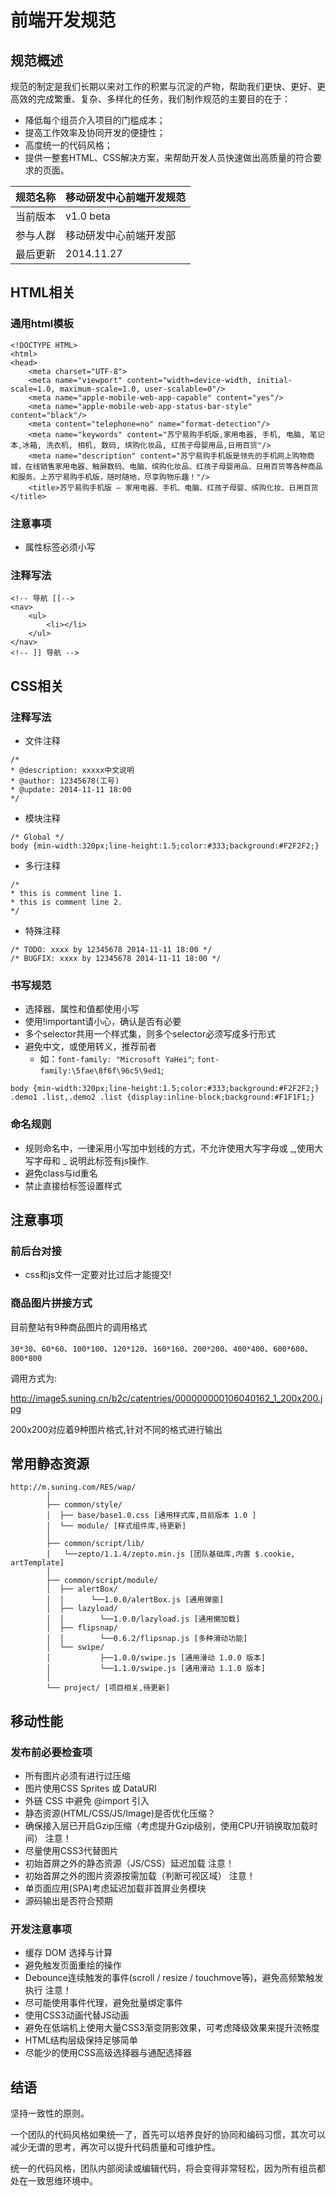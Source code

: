 前端开发规范
===

## 规范概述

规范的制定是我们长期以来对工作的积累与沉淀的产物，帮助我们更快、更好、更高效的完成繁重、复杂、多样化的任务，我们制作规范的主要目的在于：

- 降低每个组员介入项目的门槛成本；
- 提高工作效率及协同开发的便捷性；
- 高度统一的代码风格；
- 提供一整套HTML、CSS解决方案，来帮助开发人员快速做出高质量的符合要求的页面。


规范名称 | 移动研发中心前端开发规范
----|---
当前版本 | v1.0 beta
参与人群 | 移动研发中心前端开发部
最后更新 | 2014.11.27

## HTML相关

### 通用html模板

	<!DOCTYPE HTML>
	<html>
	<head>
		<meta charset="UTF-8">
		<meta name="viewport" content="width=device-width, initial-scale=1.0, maximum-scale=1.0, user-scalable=0"/>
		<meta name="apple-mobile-web-app-capable" content="yes"/>
		<meta name="apple-mobile-web-app-status-bar-style" content="black"/>
		<meta content="telephone=no" name="format-detection"/>
		<meta name="keywords" content="苏宁易购手机版,家用电器, 手机, 电脑, 笔记本,冰箱, 洗衣机, 相机, 数码, 缤购化妆品, 红孩子母婴用品,日用百货"/> 
		<meta name="description" content="苏宁易购手机版是领先的手机网上购物商城，在线销售家用电器、触屏数码、电脑、缤购化妆品、红孩子母婴用品、日用百货等各种商品和服务。上苏宁易购手机版，随时随地，尽享购物乐趣！"/>
		<title>苏宁易购手机版 – 家用电器、手机、电脑、红孩子母婴、缤购化妆、日用百货</title>

### 注意事项

- 属性标签必须小写


### 注释写法

	<!-- 导航 [[-->
	<nav>
		<ul>
			<li></li>
		</ul>
	</nav>
	<!-- ]] 导航 -->

## CSS相关

### 注释写法

- 文件注释

<div></div>

	/*
	* @description: xxxxx中文说明
	* @author: 12345678(工号)
	* @update: 2014-11-11 18:00
	*/

- 模块注释

<div></div>

	/* Global */
	body {min-width:320px;line-height:1.5;color:#333;background:#F2F2F2;}

- 多行注释

<div></div>

	/*
	* this is comment line 1.
	* this is comment line 2.
	*/

- 特殊注释

<div></div>

	/* TODO: xxxx by 12345678 2014-11-11 18:00 */
	/* BUGFIX: xxxx by 12345678 2014-11-11 18:00 */



### 书写规范

- 选择器、属性和值都使用小写
- 使用!important请小心，确认是否有必要
- 多个selector共用一个样式集，则多个selector必须写成多行形式
- 避免中文，或使用转义，推荐前者
	- 如：`font-family: "Microsoft YaHei"`; `font-family:\5fae\8f6f\96c5\9ed1`;

<div></div>

	body {min-width:320px;line-height:1.5;color:#333;background:#F2F2F2;}
	.demo1 .list,.demo2 .list {display:inline-block;background:#F1F1F1;}

### 命名规则

- 规则命名中，一律采用小写加中划线的方式，不允许使用大写字母或 _,使用大写字母和 _ 说明此标签有js操作.
- 避免class与id重名
- 禁止直接给标签设置样式




## 注意事项

### 前后台对接

- css和js文件一定要对比过后才能提交!

### 商品图片拼接方式

目前整站有9种商品图片的调用格式

`30*30`、`60*60`、`100*100`、`120*120`、`160*160`、`200*200`、`400*400`、`600*600`、`800*800`

调用方式为:

http://image5.suning.cn/b2c/catentries/000000000106040162_1_200x200.jpg

200x200对应着9种图片格式,针对不同的格式进行输出



## 常用静态资源


	http://m.suning.com/RES/wap/
			│
			├── common/style/
			│  ├── base/base1.0.css [通用样式库,目前版本 1.0 ]
			│  └── module/ [样式组件库,待更新]
			│
			├── common/script/lib/
			│	└──zepto/1.1.4/zepto.min.js [团队基础库,内置 $.cookie, artTemplate]
			│
			├── common/script/module/
			│  ├── alertBox/
			│  │      └──1.0.0/alertBox.js [通用弹窗]
			│  ├── lazyload/
			│  │		└──1.0.0/lazyload.js [通用懒加载]
			│  ├── flipsnap/
			│  │		└──0.6.2/flipsnap.js [多种滑动功能]
			│  └── swipe/
			│		    ├──1.0.0/swipe.js [通用滑动 1.0.0 版本]
			│			└──1.1.0/swipe.js [通用滑动 1.1.0 版本]
			│
			└── project/ [项目相关,待更新]



## 移动性能

### 发布前必要检查项

- 所有图片必须有进行过压缩
- 图片使用CSS Sprites 或 DataURI
- 外链 CSS 中避免 @import 引入
- 静态资源(HTML/CSS/JS/Image)是否优化压缩？
- 确保接入层已开启Gzip压缩（考虑提升Gzip级别，使用CPU开销换取加载时间） 注意！
- 尽量使用CSS3代替图片
- 初始首屏之外的静态资源（JS/CSS）延迟加载 注意！
- 初始首屏之外的图片资源按需加载（判断可视区域） 注意！
- 单页面应用(SPA)考虑延迟加载非首屏业务模块
- 源码输出是否符合预期


### 开发注意事项

- 缓存 DOM 选择与计算
- 避免触发页面重绘的操作
- Debounce连续触发的事件(scroll / resize / touchmove等)，避免高频繁触发执行 注意！
- 尽可能使用事件代理，避免批量绑定事件
- 使用CSS3动画代替JS动画
- 避免在低端机上使用大量CSS3渐变阴影效果，可考虑降级效果来提升流畅度
- HTML结构层级保持足够简单
- 尽能少的使用CSS高级选择器与通配选择器





## 结语

坚持一致性的原则。

一个团队的代码风格如果统一了，首先可以培养良好的协同和编码习惯，其次可以减少无谓的思考，再次可以提升代码质量和可维护性。

统一的代码风格，团队内部阅读或编辑代码，将会变得非常轻松，因为所有组员都处在一致思维环境中。 

